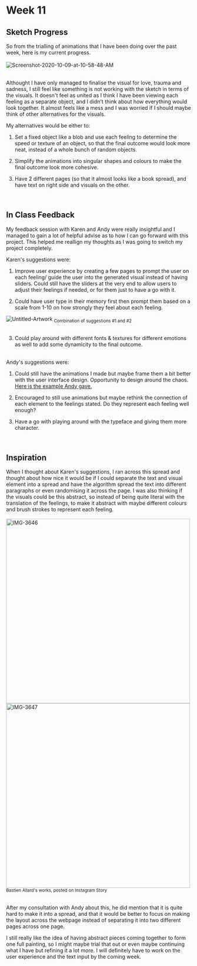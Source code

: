 # Week 11

## Sketch Progress

So from the trialling of animations that I have been doing over the past week, here is my current progress.
<br/><br/> 
<img src="https://i.ibb.co/XXpGDLS/Screenshot-2020-10-09-at-10-58-48-AM.png" alt="Screenshot-2020-10-09-at-10-58-48-AM" border="0">
<br/><br/> 

Althought I have only managed to finalise the visual for love, trauma and sadness, I still feel like something is not working with the sketch in terms of the visuals. It doesn't feel as united as I think I have been viewing each feeling as a separate object, and I didn't think about how everything would look together. It almost feels like a mess and I was worried if I should maybe think of other alternatives for the visuals.

My alternatives would be either to:

1. Set a fixed object like a blob and use each feeling to determine the speed or texture of an object, so that the final outcome would look more neat, instead of a whole bunch of random objects.

2. Simplify the animations into singular shapes and colours to make the final outcome look more cohesive.

3. Have 2 different pages (so that it almost looks like a book spread), and have text on right side and visuals on the other.
<br/> 

## In Class Feedback

My feedback session with Karen and Andy were really insightful and I managed to gain a lot of helpful advise as to how I can go forward with this project. This helped me reallign my thoughts as I was going to switch my project completely.

Karen's suggestions were:

1. Improve user experience by creating a few pages to prompt the user on each feeling/ guide the user into the generated visual instead of having sliders. Could still have the sliders at the very end to allow users to adjust their feelings if needed, or for them just to have a go with it.

2. Could have user type in their memory first then prompt them based on a scale from 1-10 on how strongly they feel about each feeling.


<img src="https://i.ibb.co/PQWJkwV/Untitled-Artwork.jpg" alt="Untitled-Artwork" border="0">
<sub>Combination of suggestions #1 and #2 </sub>
<br />  <br />


3. Could play around with different fonts & textures for different emotions as well to add some dynamicity to the final outcome. 
<br/> <br/> 


Andy's suggestions were:

1. Could still have the animations I made but maybe frame them a bit better with the user interface design. Opportunity to design around the chaos. 
[Here is the example Andy gave.](https://www.eliashanzer.com/phase/)

2. Encouraged to still use animations but maybe rethink the connection of each element to the feelings stated. Do they represent each feeling well enough? 

3. Have a go with playing around with the typeface and giving them more character. 
<br/> 


## Inspiration

When I thought about Karen's suggestions, I ran across this spread and thought about how nice it would be if I could separate the text and visual element into a spread and have the algorithm spread the text into different paragraphs or even randomising it across the page. I was also thinking if the visuals could be this abstract, so instead of being quite literal with the translation of the feelings, to make it abstract with maybe different colours and brush strokes to represent each feeling.
<br /> <br /> 
<img src="https://i.ibb.co/fYTqNSF/IMG-3646.jpg" alt="IMG-3646" border="0" width="500"/> <img src="https://i.ibb.co/bdBvwhW/IMG-3647.jpg" alt="IMG-3647" border="0" width="500"/><br /> 
<sub>Bastien Allard's works, posted on Instagram Story</sub>
<br /> <br /> 

After my consultation with Andy about this, he did mention that it is quite hard to make it into a spread, and that it would be better to focus on making the layout across the webpage instead of separating it into two different pages across one page. 

I still really like the idea of having abstract pieces coming together to form one full painting, so I might maybe trial that out or even maybe continuing what I have but refining it a lot more. I will definitely have to work on the user experience and the text input by the coming week.
